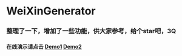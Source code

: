# WeiXinGenerator
### 整理了一下，增加了一些功能，供大家参考，给个star吧，3Q
#### 在线演示请点击 [Demo1](https://mrwalie.github.io/WeiXinGenerator/index.html)  [Demo2](https://mrwalie.github.io/WeiXinGenerator/放大音量打开.html)
